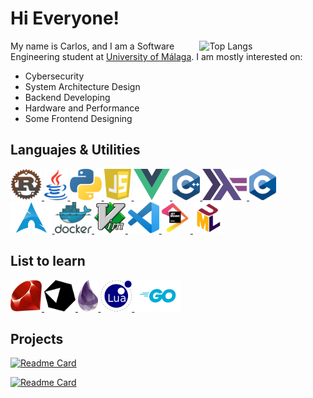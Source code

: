 # Hi Everyone!
<a href="https://github.com/anuraghazra/github-readme-stats">
    <img align="right" width="40%" alt= "Top Langs" src="https://github-readme-stats.vercel.app/api/top-langs/?username=CTMarin&layout=compact&langs_count=6&theme=tokyonight">
</a>

My name is Carlos, and I am a Software Engineering student at [University of Málaga](https://www.uma.es/grado-en-ingenieria-del-software). I am mostly interested on:

* Cybersecurity
* System Architecture Design
* Backend Developing
* Hardware and Performance
* Some Frontend Designing

## Languajes & Utilities
<div>
    <!-- Rust -->
    <a href="https://www.rust-lang.org/">
        <img alt="Rust" height="50px" src=".github/assets/rust.png">
    </a>
    <!-- Java -->
    <a href="https://www.oracle.com/java/">
        <img alt="Java" height="50px" src=".github/assets/java.png">
    </a>
    <!-- Python -->
    <a href="https://www.python.org/">
        <img alt="Python" height="50px" src=".github/assets/python.png">
    </a>
    <!-- JavaScript -->
    <a href="https://www.javascript.com/">
        <img alt="JavaScript" height="50px" src=".github/assets/js.png">
    </a>
    <!-- Vue -->
    <a href="https://vuejs.org/">
        <img alt="VueJS" height="50px" src=".github/assets/vue.png">
    </a>
    <!-- C++ -->
    <a href="https://www.cplusplus.com/">
        <img alt="C++" height="50px" src=".github/assets/cpp.png">
    </a>
    <!-- Haskell -->
    <a href="https://www.haskell.org/">
        <img alt="Haskell" height="50px" src=".github/assets/haskell.svg">
    </a>
    <!-- C -->
    <a href="http://www.open-std.org/jtc1/sc22/wg14/">
        <img alt="C" height="50px" src=".github/assets/c.png">
    </a>
</div>
<div>
    <!-- Arch -->
    <a href="https://archlinux.org/">
        <img alt="ArchLinux" height="50px" src=".github/assets/archbtw.png">
    </a>
    <!-- Docker -->
    <a href="https://www.docker.com/">
        <img alt="Docker" height="50px" src=".github/assets/docker.png">
    </a>
    <!-- Vim -->
    <a href="https://neovim.io/">
        <img alt="VueJS" height="50px" src=".github/assets/vim.png">
    </a>
    <!-- VSCode -->
    <a href="https://code.visualstudio.com/">
        <img alt="VSCode" height="50px" src=".github/assets/vscode.png">
    </a>
    <!-- Jetbrains -->
    <a href="https://www.jetbrains.com/">
        <img alt="JetBrains" height="50px" src=".github/assets/jetbrains.png">
    </a>
    <!-- UML -->
    <a href="https://www.uml.org/">
        <img alt="UML" height="50px" src=".github/assets/uml.png">
    </a>
</div>

## List to learn
<div>
    <!-- Ruby -->
    <a href="https://www.ruby-lang.org/">
        <img alt="Ruby" height="50px" src=".github/assets/ruby.png">
    </a>
    <!-- Crystal -->
    <a href="https://crystal-lang.org/">
        <img alt="Crystal" height="50px" src=".github/assets/crystal.png">
    </a>
    <!-- Elixir -->
    <a href="https://elixir-lang.org/">
        <img alt="Elixir" height="50px" src=".github/assets/elixir.png">
    </a>
    <!-- Lua -->
    <a href="https://www.lua.org/">
        <img alt="Lua" height="50px" src=".github/assets/lua.png">
    </a>
    <!-- Go -->
    <a href="https://go.dev/">
        <img alt="Go" height="50px" src=".github/assets/go.png">
    </a>
</div>

## Projects
[![Readme Card](https://github-readme-stats.vercel.app/api/pin/?username=Altair-Bueno&repo=fuzzy-disco&theme=tokyonight)](https://github.com/Altair-Bueno/fuzzy-disco)

[![Readme Card](https://github-readme-stats.vercel.app/api/pin/?username=Altair-Bueno&repo=multicenter&theme=tokyonight)](https://github.com/Altair-Bueno/Multicenter)

